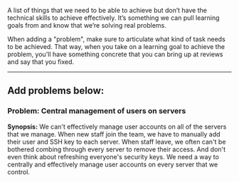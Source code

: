 A list of things that we need to be able to achieve but don’t have the technical skills to achieve effectively. It’s something we can pull learning goals from and know that we’re solving real problems.

When adding a "problem", make sure to articulate what kind of task needs to be achieved. That way, when you take on a learning goal to achieve the problem, you'll have something concrete that you can bring up at reviews and say that you fixed.

-------------------
Add problems below:
-------------------

### Problem: Central management of users on servers
**Synopsis:** We can't effectively manage user accounts on all of the servers that we manage. When new staff join the team, we have to manually add their user and SSH key to each server. When staff leave, we often can't be bothered combing through every server to remove their access. And don't even think about refreshing everyone's security keys. We need a way to centrally and effectively manage user accounts on every server that we control.
